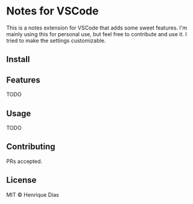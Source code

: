 # Notes for VSCode

This is a notes extension for VSCode that adds some sweet features. I'm mainly using this for personal use, but feel free to contribute and use it. I tried to make the settings customizable.

## Install

## Features

TODO

## Usage

TODO

## Contributing

PRs accepted.

## License

MIT © Henrique Dias
